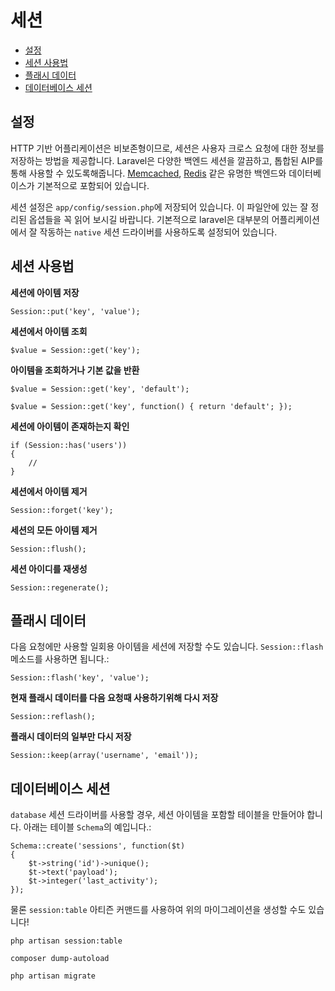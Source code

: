 # 세션

- [설정](#configuration)
- [세션 사용법](#session-usage)
- [플래시 데이터](#flash-data)
- [데이터베이스 세션](#database-sessions)

<a name="configuration"></a>
## 설정

HTTP 기반 어플리케이션은 비보존형이므로, 세션은 사용자 크로스 요청에 대한 정보를 저장하는 방법을 제공합니다. Laravel은 다양한 백엔드 세션을 깔끔하고, 톱합된 AIP를 통해 사용할 수 있도록해줍니다. [Memcached](http://memcached.org), [Redis](http://redis.io) 같은 유명한 백엔드와 데이터베이스가 기본적으로 포함되어 있습니다.

세션 설정은  `app/config/session.php`에 저장되어 있습니다. 이 파일안에 있는 잘 정리된 옵셥들을 꼭 읽어 보시길 바랍니다. 기본적으로 laravel은 대부분의 어플리케이션에서 잘 작동하는 `native` 세션 드라이버를 사용하도록 설정되어 있습니다.

<a name="session-usage"></a>
## 세션 사용법

**세션에 아이템 저장**

    Session::put('key', 'value');

**세션에서 아이템 조회**

    $value = Session::get('key');

**아이템을 조회하거나 기본 값을 반환**

	$value = Session::get('key', 'default');

	$value = Session::get('key', function() { return 'default'; });

**세션에 아이템이 존재하는지 확인**

	if (Session::has('users'))
	{
		//
	}

**세션에서 아이템 제거**

	Session::forget('key');

**세션의 모든 아이템 제거**

	Session::flush();

**세션 아이디를 재생성**

	Session::regenerate();

<a name="flash-data"></a>
## 플래시 데이터

다음 요청에만 사용할 일회용 아이템을 세션에 저장할 수도 있습니다. `Session::flash` 메소드를 사용하면 됩니다.:

	Session::flash('key', 'value');

**현재 플래시 데이터를 다음 요청때 사용하기위해 다시 저장**

	Session::reflash();

**플래시 데이터의 일부만 다시 저장**

	Session::keep(array('username', 'email'));

<a name="database-sessions"></a>
## 데이터베이스 세션

`database` 세션 드라이버를 사용할 경우, 세션 아이템을 포함할 테이블을 만들어야 합니다. 아래는 테이블 `Schema`의 예입니다.:

	Schema::create('sessions', function($t)
	{
		$t->string('id')->unique();
		$t->text('payload');
		$t->integer('last_activity');
	});

물론 `session:table` 아티즌 커맨드를 사용하여 위의 마이그레이션을 생성할 수도 있습니다!

	php artisan session:table

	composer dump-autoload

	php artisan migrate